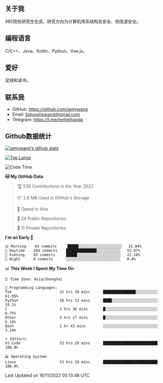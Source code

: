 ## 关于我

985院校研究生在读，研究方向为计算机体系结构及安全、侧信道安全。

## 编程语言

C/C++、Java、Kotlin、Python、Vue.js。

## 爱好

足球和读书。

## 联系我

- GitHub: https://github.com/iamywang
- Email: bigyophswang@gmail.com
- Telegram: https://t.me/heiheihaoda

## Github数据统计

[![iamywang's github stats](https://github-readme-stats.vercel.app/api?username=iamywang&count_private=true&show_icons=true)]()

[![Top Langs](https://github-readme-stats.vercel.app/api/top-langs/?username=iamywang&layout=compact)]()

<!--START_SECTION:waka-->
![Code Time](http://img.shields.io/badge/Code%20Time-584%20hrs%2052%20mins-blue)

**🐱 My GitHub Data** 

> 🏆 536 Contributions in the Year 2022
 > 
> 📦 2.6 MB Used in GitHub's Storage 
 > 
> 💼 Opted to Hire
 > 
> 📜 24 Public Repositories 
 > 
> 🔑 11 Private Repositories  
 > 
**I'm an Early 🐤** 

```text
🌞 Morning    64 commits     █████░░░░░░░░░░░░░░░░░░░░   21.84% 
🌆 Daytime    164 commits    ██████████████░░░░░░░░░░░   55.97% 
🌃 Evening    65 commits     █████░░░░░░░░░░░░░░░░░░░░   22.18% 
🌙 Night      0 commits      ░░░░░░░░░░░░░░░░░░░░░░░░░   0.0%

```


📊 **This Week I Spent My Time On** 

```text
⌚︎ Time Zone: Asia/Shanghai

💬 Programming Languages: 
TeX                      32 hrs 39 mins      ███████████████░░░░░░░░░░   61.05% 
Python                   10 hrs 13 mins      ████░░░░░░░░░░░░░░░░░░░░░   19.1% 
C                        3 hrs 36 mins       █░░░░░░░░░░░░░░░░░░░░░░░░   6.75% 
Other                    3 hrs 17 mins       █░░░░░░░░░░░░░░░░░░░░░░░░   6.14% 
Bash                     1 hr 43 mins        ░░░░░░░░░░░░░░░░░░░░░░░░░   3.24%

🔥 Editors: 
VS Code                  53 hrs 29 mins      █████████████████████████   100.0%

💻 Operating System: 
Linux                    53 hrs 29 mins      █████████████████████████   100.0%

```


 Last Updated on 16/11/2022 05:13:48 UTC
<!--END_SECTION:waka-->
